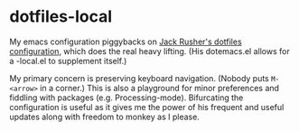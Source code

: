 dotfiles-local
==============

My emacs configuration piggybacks on [Jack Rusher's dotfiles
configuration](https://github.com/jackrusher/dotfiles), which does the
real heavy lifting. (His dotemacs.el allows for a <username>-local.el
to supplement itself.)

My primary concern is preserving keyboard navigation. (Nobody puts
`M-<arrow>` in a corner.) This is also a playground for minor preferences
and fiddling with packages (e.g. Processing-mode). Bifurcating the
configuration is useful as it gives me the power of his frequent and
useful updates along with freedom to monkey as I please.
